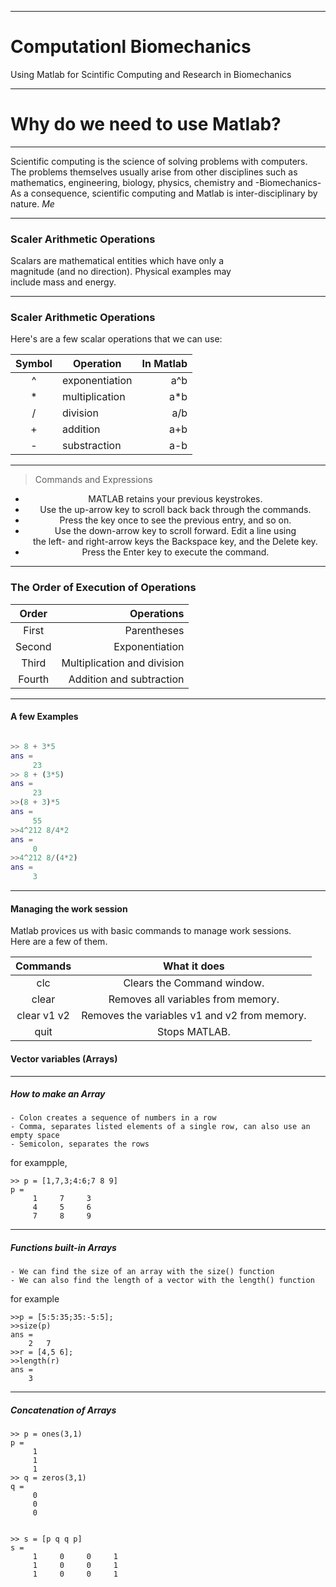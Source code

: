 

---
# Computationl Biomechanics

Using Matlab for Scintific Computing and Research in Biomechanics

---

# Why do we need to use Matlab?

---


 Scientific computing is the science of solving problems with computers. The problems themselves usually arise from other disciplines such as mathematics, engineering, biology, physics, chemistry and -Biomechanics- As a consequence, scientific computing and Matlab is inter-disciplinary by nature.
 <cite>Me</cite>

---



### Scaler Arithmetic Operations

Scalars are mathematical entities which have only a <br>
magnitude­ (and no direction). Physical examples may <br>
include mass and energy. 

---
### Scaler Arithmetic Operations

Here's are a few scalar operations that we can use:

<center>


| Symbol 	| Operation      	| In Matlab 	|
|:--------:	|----------------	|-----------:	|
| ^      	| exponentiation 	| a^b       	|
| *      	| multiplication 	| a*b       	|
| /      	| division       	| a/b       	|
| +      	| addition       	| a+b       	|
| -      	| substraction   	| a-b       	|

</center>

---

>Commands and Expressions 
<center>

- MATLAB retains your previous keystrokes. <br>
- Use the up-arrow key to scroll back back through the commands.<br>
- Press the key once to see the previous entry, and so on.<br>
- Use the down-arrow key to scroll forward. Edit a line using <br>the left- and right-arrow keys the Backspace key, and the Delete key.
- Press the Enter key to execute the command.<br>

</center>

---

### The Order of Execution of Operations

<center>

| Order     | Operations                                                                            |
|:-----:    | ------------------------------------------------------------------------------------: |
| First     | Parentheses                           |
| Second    | Exponentiation                                         |
| Third	    | Multiplication and division |
| Fourth	| Addition and subtraction                              |


</center>

---

#### A few Examples 

```Matlab

>> 8 + 3*5
ans =
     23
>> 8 + (3*5)
ans =
     23
>>(8 + 3)*5
ans =
     55
>>4^2­12­ 8/4*2
ans =
     0
>>4^2­12­ 8/(4*2)
ans =
     3


```

---

#### Managing the work session

Matlab provices us with basic commands to manage work sessions. <br>
Here are a few of them.

<center>

<center>

|Commands| What it does |
|:----:|:------------------------------:|
|clc|	Clears the Command window.|
|clear|	Removes all variables from memory.|
|clear v1 v2| 	Removes the variables v1 and v2 from memory.|
|quit|	Stops MATLAB.|

</center>

</center>




#### Vector variables (Arrays)



---
##### How to make an Array

    - Colon creates a sequence of numbers in a row
    - Comma, separates listed elements of a single row, can also use an empty space
    - Semicolon, separates the rows

for exampple,

```
>> p = [1,7,3;4:6;7 8 9]
p =
     1     7     3
     4     5     6
     7     8     9

```

---


##### Functions built-in Arrays
    - We can find the size of an array with the size() function
    - We can also find the length of a vector with the length() function
for example

```
>>p = [5:5:35;35:-5:5];
>>size(p)
ans =
    2	7
>>r = [4,5 6];
>>length(r)
ans =
	3

```

---

##### Concatenation of Arrays

```
>> p = ones(3,1)
p =
     1
     1
     1
>> q = zeros(3,1)
q =
     0
     0
     0


>> s = [p q q p]
s =
     1     0     0     1
     1     0     0     1
     1     0     0     1

```